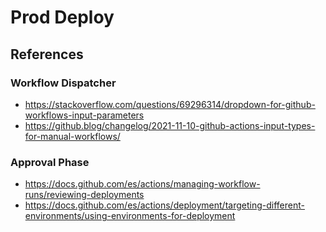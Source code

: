 # Prod Deploy

## References

### Workflow Dispatcher
- https://stackoverflow.com/questions/69296314/dropdown-for-github-workflows-input-parameters
- https://github.blog/changelog/2021-11-10-github-actions-input-types-for-manual-workflows/
### Approval Phase
- https://docs.github.com/es/actions/managing-workflow-runs/reviewing-deployments
- https://docs.github.com/es/actions/deployment/targeting-different-environments/using-environments-for-deployment